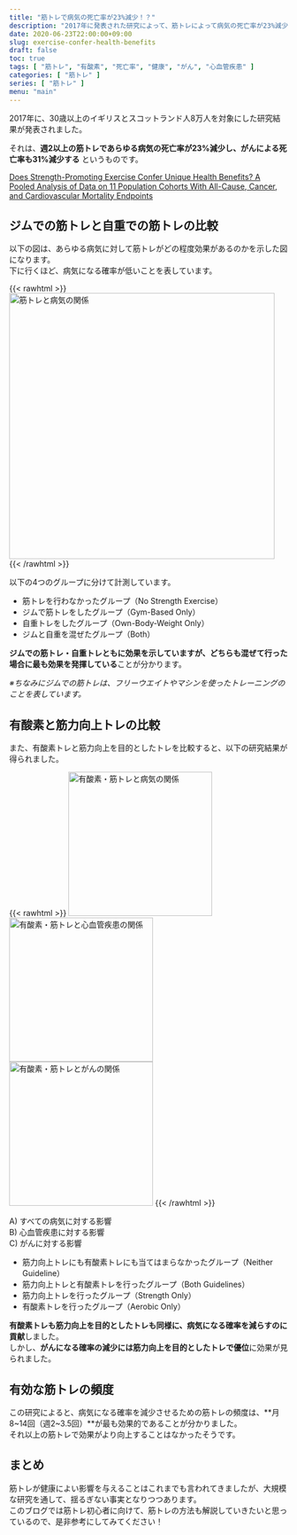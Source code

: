 ```yaml
---
title: "筋トレで病気の死亡率が23%減少！？"
description: "2017年に発表された研究によって、筋トレによって病気の死亡率が23%減少するという結果が明らかになりました。今回はその詳細について解説します。"
date: 2020-06-23T22:00:00+09:00
slug: exercise-confer-health-benefits
draft: false
toc: true
tags: [ "筋トレ", "有酸素", "死亡率", "健康", "がん", "心血管疾患" ]
categories: [ "筋トレ" ]
series: [ "筋トレ" ]
menu: "main"
---
```


2017年に、30歳以上のイギリスとスコットランド人8万人を対象にした研究結果が発表されました。  

それは、**週2以上の筋トレであらゆる病気の死亡率が23%減少し、がんによる死亡率も31%減少する** というものです。

[Does Strength-Promoting Exercise Confer Unique Health Benefits? A Pooled Analysis of Data on 11 Population Cohorts With All-Cause, Cancer, and Cardiovascular Mortality Endpoints](https://academic.oup.com/aje/article/187/5/1102/4582884)

## ジムでの筋トレと自重での筋トレの比較

以下の図は、あらゆる病気に対して筋トレがどの程度効果があるのかを示した図になります。  
下に行くほど、病気になる確率が低いことを表しています。  

{{< rawhtml >}}
<img width="480px" src="/img/spe-and-all-cause.png" alt="筋トレと病気の関係" />
{{< /rawhtml >}}

以下の4つのグループに分けて計測しています。
- 筋トレを行わなかったグループ（No Strength Exercise）
- ジムで筋トレをしたグループ（Gym-Based Only）
- 自重トレをしたグループ（Own-Body-Weight Only）
- ジムと自重を混ぜたグループ（Both）

**ジムでの筋トレ・自重トレともに効果を示していますが、どちらも混ぜて行った場合に最も効果を発揮している**ことが分かります。  

*※ちなみにジムでの筋トレは、フリーウエイトやマシンを使ったトレーニングのことを表しています。*  

## 有酸素と筋力向上トレの比較

また、有酸素トレと筋力向上を目的としたトレを比較すると、以下の研究結果が得られました。  

{{< rawhtml >}}
<img width="260px" src="/img/aero-spe-all-cause.png" alt="有酸素・筋トレと病気の関係" />
<img width="260px" src="/img/aero-spe-cardiovascular-disease.png" alt="有酸素・筋トレと心血管疾患の関係" />
<img width="260px" src="/img/aero-spe-cancer.png" alt="有酸素・筋トレとがんの関係" />
{{< /rawhtml >}}

A) すべての病気に対する影響  
B) 心血管疾患に対する影響  
C) がんに対する影響  

- 筋力向上トレにも有酸素トレにも当てはまらなかったグループ（Neither Guideline）
- 筋力向上トレと有酸素トレを行ったグループ（Both Guidelines）
- 筋力向上トレを行ったグループ（Strength Only）
- 有酸素トレを行ったグループ（Aerobic Only）

**有酸素トレも筋力向上を目的としたトレも同様に、病気になる確率を減らすのに貢献**しました。  
しかし、**がんになる確率の減少には筋力向上を目的としたトレで優位**に効果が見られました。  

## 有効な筋トレの頻度

この研究によると、病気になる確率を減少させるための筋トレの頻度は、**月8~14回（週2~3.5回）**が最も効果的であることが分かりました。  
それ以上の筋トレで効果がより向上することはなかったそうです。  

## まとめ

筋トレが健康によい影響を与えることはこれまでも言われてきましたが、大規模な研究を通して、揺るぎない事実となりつつあります。  
このブログでは筋トレ初心者に向けて、筋トレの方法も解説していきたいと思っているので、是非参考にしてみてください！
